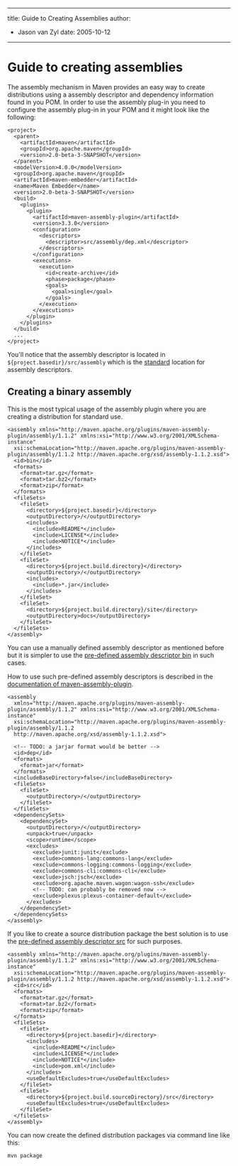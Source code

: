 ---

title: Guide to Creating Assemblies
author: 
- Jason van Zyl
date: 2005-10-12
----------------

<!--
Licensed to the Apache Software Foundation (ASF) under one
or more contributor license agreements.  See the NOTICE file
distributed with this work for additional information
regarding copyright ownership.  The ASF licenses this file
to you under the Apache License, Version 2.0 (the
"License"); you may not use this file except in compliance
with the License.  You may obtain a copy of the License at

http://www.apache.org/licenses/LICENSE-2.0

Unless required by applicable law or agreed to in writing,
software distributed under the License is distributed on an
"AS IS" BASIS, WITHOUT WARRANTIES OR CONDITIONS OF ANY
KIND, either express or implied.  See the License for the
specific language governing permissions and limitations
under the License.
-->

# Guide to creating assemblies

The assembly mechanism in Maven provides an easy way to create distributions using a assembly descriptor and dependency information found in you POM. In order to use the assembly plug-in you need to configure the assembly plug-in in your POM and it might look like the following:

```unknown
<project>
  <parent>
    <artifactId>maven</artifactId>
    <groupId>org.apache.maven</groupId>
    <version>2.0-beta-3-SNAPSHOT</version>
  </parent>
  <modelVersion>4.0.0</modelVersion>
  <groupId>org.apache.maven</groupId>
  <artifactId>maven-embedder</artifactId>
  <name>Maven Embedder</name>
  <version>2.0-beta-3-SNAPSHOT</version>
  <build>
    <plugins>
      <plugin>
        <artifactId>maven-assembly-plugin</artifactId>
        <version>3.3.0</version>
        <configuration>
          <descriptors>
            <descriptor>src/assembly/dep.xml</descriptor>
          </descriptors>
        </configuration>
        <executions>
          <execution>
            <id>create-archive</id>
            <phase>package</phase>
            <goals>
              <goal>single</goal>
            </goals>
          </execution>
        </executions>
      </plugin>
    </plugins>
  </build>
  ...
</project>
```

You&apos;ll notice that the assembly descriptor is located in `${project.basedir}/src/assembly` which is the [standard](../introduction/introduction-to-the-standard-directory-layout.html) location for assembly descriptors.

## Creating a binary assembly

This is the most typical usage of the assembly plugin where you are creating a distribution for standard use.

```unknown
<assembly xmlns="http://maven.apache.org/plugins/maven-assembly-plugin/assembly/1.1.2" xmlns:xsi="http://www.w3.org/2001/XMLSchema-instance"
  xsi:schemaLocation="http://maven.apache.org/plugins/maven-assembly-plugin/assembly/1.1.2 http://maven.apache.org/xsd/assembly-1.1.2.xsd">
  <id>bin</id>
  <formats>
    <format>tar.gz</format>
    <format>tar.bz2</format>
    <format>zip</format>
  </formats>
  <fileSets>
    <fileSet>
      <directory>${project.basedir}</directory>
      <outputDirectory>/</outputDirectory>
      <includes>
        <include>README*</include>
        <include>LICENSE*</include>
        <include>NOTICE*</include>
      </includes>
    </fileSet>
    <fileSet>
      <directory>${project.build.directory}</directory>
      <outputDirectory>/</outputDirectory>
      <includes>
        <include>*.jar</include>
      </includes>
    </fileSet>
    <fileSet>
      <directory>${project.build.directory}/site</directory>
      <outputDirectory>docs</outputDirectory>
    </fileSet>
  </fileSets>
</assembly>
```

You can use a manually defined assembly descriptor as mentioned before but it is simpler to use the [pre-defined assembly descriptor bin](/plugins/maven-assembly-plugin/descriptor-refs.html#bin) in such cases.

How to use such pre-defined assembly descriptors is described in the [documentation of maven-assembly-plugin](/plugins/maven-assembly-plugin/usage.html#Configuration).

```unknown
<assembly 
  xmlns="http://maven.apache.org/plugins/maven-assembly-plugin/assembly/1.1.2" xmlns:xsi="http://www.w3.org/2001/XMLSchema-instance"
  xsi:schemaLocation="http://maven.apache.org/plugins/maven-assembly-plugin/assembly/1.1.2 
  http://maven.apache.org/xsd/assembly-1.1.2.xsd">

  <!-- TODO: a jarjar format would be better -->
  <id>dep</id>
  <formats>
    <format>jar</format>
  </formats>
  <includeBaseDirectory>false</includeBaseDirectory>
  <fileSets>
    <fileSet>
      <outputDirectory>/</outputDirectory>
    </fileSet>
  </fileSets>
  <dependencySets>
    <dependencySet>
      <outputDirectory>/</outputDirectory>
      <unpack>true</unpack>
      <scope>runtime</scope>
      <excludes>
        <exclude>junit:junit</exclude>
        <exclude>commons-lang:commons-lang</exclude>
        <exclude>commons-logging:commons-logging</exclude>
        <exclude>commons-cli:commons-cli</exclude>
        <exclude>jsch:jsch</exclude>
        <exclude>org.apache.maven.wagon:wagon-ssh</exclude>
        <!-- TODO: can probably be removed now -->
        <exclude>plexus:plexus-container-default</exclude>
      </excludes>
    </dependencySet>
  </dependencySets>
</assembly>
```

If you like to create a source distribution package the best solution is to use the [pre-defined assembly descriptor src](/plugins/maven-assembly-plugin/descriptor-refs.html#src) for such purposes.

```unknown
<assembly xmlns="http://maven.apache.org/plugins/maven-assembly-plugin/assembly/1.1.2" xmlns:xsi="http://www.w3.org/2001/XMLSchema-instance"
  xsi:schemaLocation="http://maven.apache.org/plugins/maven-assembly-plugin/assembly/1.1.2 http://maven.apache.org/xsd/assembly-1.1.2.xsd">
  <id>src</id>
  <formats>
    <format>tar.gz</format>
    <format>tar.bz2</format>
    <format>zip</format>
  </formats>
  <fileSets>
    <fileSet>
      <directory>${project.basedir}</directory>
      <includes>
        <include>README*</include>
        <include>LICENSE*</include>
        <include>NOTICE*</include>
        <include>pom.xml</include>
      </includes>
      <useDefaultExcludes>true</useDefaultExcludes>
    </fileSet>
    <fileSet>
      <directory>${project.build.sourceDirectory}/src</directory>
      <useDefaultExcludes>true</useDefaultExcludes>
    </fileSet>
  </fileSets>
</assembly>
```

You can now create the defined distribution packages via command line like this:

```
mvn package
```


